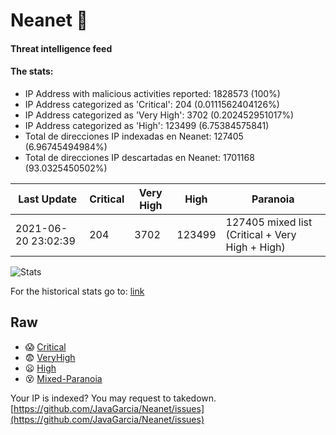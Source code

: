 # Neanet :hocho:
#### Threat intelligence feed
#### The stats:

- IP Address with malicious activities reported: 1828573 (100%)
- IP Address categorized as 'Critical':  204 (0.0111562404126%)
- IP Address categorized as 'Very High':  3702 (0.202452951017%)
- IP Address categorized as 'High':  123499 (6.75384575841)
- Total de direcciones IP indexadas en Neanet:  127405 (6.96745494984%)
- Total de direcciones IP descartadas en Neanet:  1701168 (93.0325450502%)

| Last Update | Critical | Very High | High | Paranoia |
| --- | --- | --- | --- | --- |
| 2021-06-20 23:02:39 | 204 | 3702 | 123499 | 127405 mixed list (Critical + Very High + High)|

![Stats](https://docs.google.com/spreadsheets/d/e/2PACX-1vSnaNMIXVabIpDJjufMlzH7poXnshF3mgd8Is1g9ytUEzVsP5my4Trn8f-xkoLLQ38xpL3HtmUexLo6/pubchart?oid=501124687&format=image)

For the historical stats go to: [link](/stats.csv)
## Raw
- :scream: [Critical](https://raw.githubusercontent.com/JavaGarcia/Neanet/master/blacklists/neanet_critical.txt)
- :fearful: [VeryHigh](https://raw.githubusercontent.com/JavaGarcia/Neanet/master/blacklists/neanet_veryHigh.txtt)
- :frowning: [High](https://raw.githubusercontent.com/JavaGarcia/Neanet/master/blacklists/neanet_high.txt)
- :dizzy_face: [Mixed-Paranoia](https://raw.githubusercontent.com/JavaGarcia/Neanet/master/blacklists/neanet_all.txt)


Your IP is indexed? You may request to takedown. [https://github.com/JavaGarcia/Neanet/issues](https://github.com/JavaGarcia/Neanet/issues)




















































































































































































































































































































































































































































































































































































































































































































































































































































































































































































































































































































































































































































































































































































































































































































































































































































































































































































































































































































































































































































































































































































































































































































































































































































































































































































































































































































































































































































































































































































































































































































































































































































































































































































































































































































































































































































































































































































































































































































































































































































































































































































































































































































































































































































































































































































































































































































































































































































































































































































































































































































































































































































































































































































































































































































































































































































































































































































































































































































































































































































































































































































































































































































































































































































































































































































































































































































































































































































































































































































































































































































































































































































































































